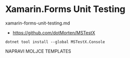 # Xamarin.Forms Unit Testing

xamarin-forms-unit-testing.md

*   https://github.com/dotMorten/MSTestX

```
dotnet tool install --global MSTestX.Console
```


NAPRAVI MOLJCE TEMPLATES

